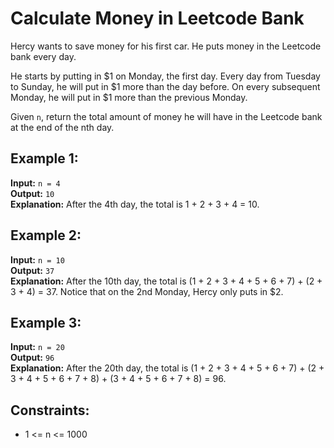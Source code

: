 # Calculate Money in Leetcode Bank

Hercy wants to save money for his first car. He puts money in the Leetcode bank every day.

He starts by putting in $1 on Monday, the first day. Every day from Tuesday to Sunday, he will put in $1 more than the day before. On every subsequent Monday, he will put in $1 more than the previous Monday.

Given `n`, return the total amount of money he will have in the Leetcode bank at the end of the nth day.

## Example 1:

**Input:** `n = 4`  
**Output:** `10`  
**Explanation:** After the 4th day, the total is 1 + 2 + 3 + 4 = 10.

## Example 2:

**Input:** `n = 10`  
**Output:** `37`  
**Explanation:** After the 10th day, the total is (1 + 2 + 3 + 4 + 5 + 6 + 7) + (2 + 3 + 4) = 37. Notice that on the 2nd Monday, Hercy only puts in $2.

## Example 3:

**Input:** `n = 20`  
**Output:** `96`  
**Explanation:** After the 20th day, the total is (1 + 2 + 3 + 4 + 5 + 6 + 7) + (2 + 3 + 4 + 5 + 6 + 7 + 8) + (3 + 4 + 5 + 6 + 7 + 8) = 96.

## Constraints:

- 1 <= n <= 1000
